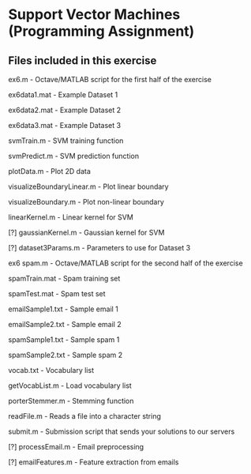 # Support Vector Machines (Programming Assignment)
## Files included in this exercise

ex6.m - Octave/MATLAB script for the first half of the exercise

ex6data1.mat - Example Dataset 1

ex6data2.mat - Example Dataset 2

ex6data3.mat - Example Dataset 3

svmTrain.m - SVM training function

svmPredict.m - SVM prediction function

plotData.m - Plot 2D data

visualizeBoundaryLinear.m - Plot linear boundary

visualizeBoundary.m - Plot non-linear boundary

linearKernel.m - Linear kernel for SVM

[?] gaussianKernel.m - Gaussian kernel for SVM

[?] dataset3Params.m - Parameters to use for Dataset 3

ex6 spam.m - Octave/MATLAB script for the second half of the exercise

spamTrain.mat - Spam training set

spamTest.mat - Spam test set

emailSample1.txt - Sample email 1

emailSample2.txt - Sample email 2

spamSample1.txt - Sample spam 1

spamSample2.txt - Sample spam 2

vocab.txt - Vocabulary list

getVocabList.m - Load vocabulary list

porterStemmer.m - Stemming function

readFile.m - Reads a file into a character string

submit.m - Submission script that sends your solutions to our servers

[?] processEmail.m - Email preprocessing

[?] emailFeatures.m - Feature extraction from emails


